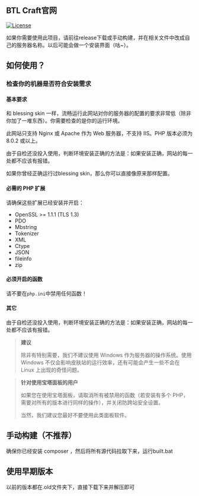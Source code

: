 ## BTL Craft官网

[![License](https://img.shields.io/github/license/Rene8028/carpet-iee-addition.svg)](https://www.gnu.org/licenses/quick-guide-gplv3.html)

如果你需要使用此项目，请前往release下载或手动构建，并在相关文件中改成自己的服务器名称。以后可能会做一个安装界面（咕~）。

## 如何使用？

### 检查你的机器是否符合安装需求

#### 基本要求

和 blessing skin 一样，流畅运行此网站对你的服务器的配置的要求非常低（除非你加了一堆东西）。你需要检查的是你的运行环境。

此网站只支持 Nginx 或 Apache 作为 Web 服务器，不支持 IIS。PHP 版本必须为 8.0.2 或以上。

由于自检还没投入使用，判断环境安装正确的方法是：如果安装正确，网站的每一处都不应该有报错。

如果你曾经正确运行过blessing skin，那么你可以直接像原来那样配置。

#### 必需的 PHP 扩展

请确保这些扩展已经安装并开启：

- OpenSSL >= 1.1.1 (TLS 1.3)
- PDO
- Mbstring
- Tokenizer
- XML
- Ctype
- JSON
- fileinfo
- zip

#### 必须开启的函数


请不要在`php.ini`中禁用任何函数！

#### 其它

由于自检还没投入使用，判断环境安装正确的方法是：如果安装正确，网站的每一处都不应该有报错。

> **建议**
> 
> 除非有特别需要，我们不建议使用 Windows 作为服务器的操作系统。使用 Windows 不仅会影响皮肤站的运行效率，还有可能会产生一些不会在 Linux 上出现的奇怪问题。

> **针对使用宝塔面板的用户**
> 
> 如果您在使用宝塔面板，请取消所有被禁用的函数（若安装有多个 PHP，需要对所有的版本进行同样的操作），并关闭防跨站安全设置。
> 
> 当然，我们建议您最好不要使用此类面板软件。

## 手动构建（不推荐）

确保你已经安装 composer ，然后将所有源代码拉取下来，运行built.bat
  
## 使用早期版本

以前的版本都在.old文件夹下，直接下载下来并解压即可
